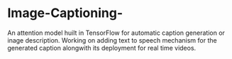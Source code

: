 # Image-Captioning- <br>
An attention model huilt in TensorFlow for automatic caption generation or inage description. Working on adding text to speech mechanism for the generated caption alongwith its deployment for real time videos.
